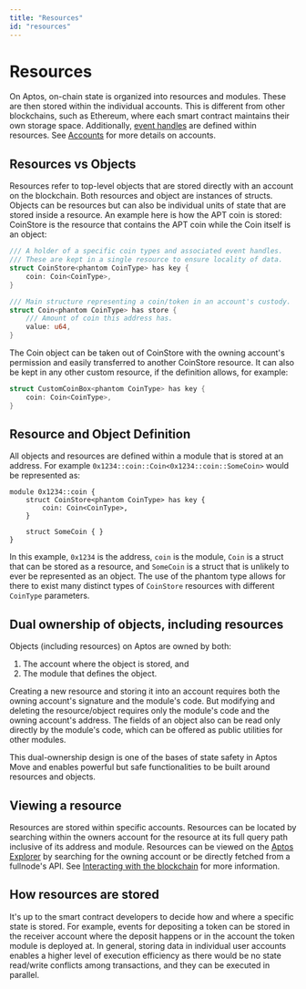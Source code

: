 ```yaml
---
title: "Resources"
id: "resources"
---
```


# Resources

On Aptos, on-chain state is organized into resources and modules. These are then stored within the individual accounts. This is different from other blockchains, such as Ethereum, where each smart contract maintains their own storage space. Additionally, [event handles](./events.md) are defined within resources. See [Accounts](./accounts.md) for more details on accounts.

## Resources vs Objects

Resources refer to top-level objects that are stored directly with an account on the blockchain. Both resources and object are instances of structs. Objects can be resources but can also be individual units of state that are stored inside a resource. An example here is how the APT coin is stored: CoinStore is the resource that contains the APT coin while the Coin itself is an object:

```rust
/// A holder of a specific coin types and associated event handles.
/// These are kept in a single resource to ensure locality of data.
struct CoinStore<phantom CoinType> has key {
    coin: Coin<CoinType>,
}

/// Main structure representing a coin/token in an account's custody.
struct Coin<phantom CoinType> has store {
    /// Amount of coin this address has.
    value: u64,
}
```

The Coin object can be taken out of CoinStore with the owning account's permission and easily transferred to another CoinStore resource. It can also be kept in any other custom resource, if the definition allows, for example:

```rust
struct CustomCoinBox<phantom CoinType> has key {
    coin: Coin<CoinType>,
}
```

## Resource and Object Definition

All objects and resources are defined within a module that is stored at an address. For example `0x1234::coin::Coin<0x1234::coin::SomeCoin>` would be represented as:

```
module 0x1234::coin {
    struct CoinStore<phantom CoinType> has key {
        coin: Coin<CoinType>,
    }

    struct SomeCoin { }
}
```

In this example, `0x1234` is the address, `coin` is the module, `Coin` is a struct that can be stored as a resource, and `SomeCoin` is a struct that is unlikely to ever be represented as an object. The use of the phantom type allows for there to exist many distinct types of `CoinStore` resources with different `CoinType` parameters.

## Dual ownership of objects, including resources

Objects (including resources) on Aptos are owned by both:
1. The account where the object is stored, and
2. The module that defines the object.

Creating a new resource and storing it into an account requires both the owning account's signature and the module's code. But modifying and deleting the resource/object requires only the module's code and the owning account's address. The fields of an object also can be read only directly by the module's code, which can be offered as public utilities for other modules.

This dual-ownership design is one of the bases of state safety in Aptos Move and enables powerful but safe functionalities to be built around resources and objects.

## Viewing a resource

Resources are stored within specific accounts. Resources can be located by searching within the owners account for the resource at its full query path inclusive of its address and module. Resources can be viewed on the [Aptos Explorer](https://explorer.aptoslabs.com/) by searching for the owning account or be directly fetched from a fullnode's API. See [Interacting with the blockchain](../guides/interacting-with-the-blockchain.md) for more information.

## How resources are stored

It's up to the smart contract developers to decide how and where a specific state is stored. For example, events for depositing a token can be stored in the receiver account where the deposit happens or in the account the token module is deployed at. In general, storing data in individual user accounts enables a higher level of execution efficiency as there would be no state read/write conflicts among transactions, and they can be executed in parallel.
